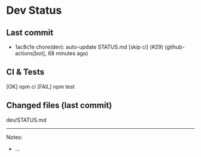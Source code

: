 # Dev Status

## Last commit
- 1ac8c1e chore(dev): auto-update STATUS.md [skip ci] (#29) (github-actions[bot], 68 minutes ago)
## CI & Tests
[OK] npm ci
[FAIL] npm test

## Changed files (last commit)
dev/STATUS.md

---
Notes:
- ...
